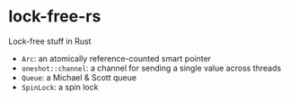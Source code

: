 # lock-free-rs
Lock-free stuff in Rust

- `Arc`: an atomically reference-counted smart pointer
- `oneshot::channel`: a channel for sending a single value across threads
- `Queue`: a Michael & Scott queue
- `SpinLock`: a spin lock